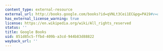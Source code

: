 ```yaml
---
content_type: external-resource
external_url: http://books.google.com/books?id=qVNLt3Cei1EC&pg=PA19#v=onepage
has_external_license_warning: true
license: https://en.wikipedia.org/wiki/All_rights_reserved
status: ''
title: Google Books
uid: 851d85c5-ffbd-409b-a3cd-944b83d88822
wayback_url: ''
---
```

